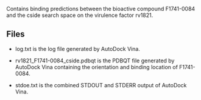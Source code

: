 Contains binding predictions between the bioactive compound F1741-0084 and the cside search space on the virulence factor rv1821.

## Files

- log.txt is the log file generated by AutoDock Vina.

- rv1821_F1741-0084_cside.pdbqt is the PDBQT file generated by AutoDock Vina containing the orientation and binding location of F1741-0084.

- stdoe.txt is the combined STDOUT and STDERR output of AutoDock Vina.

